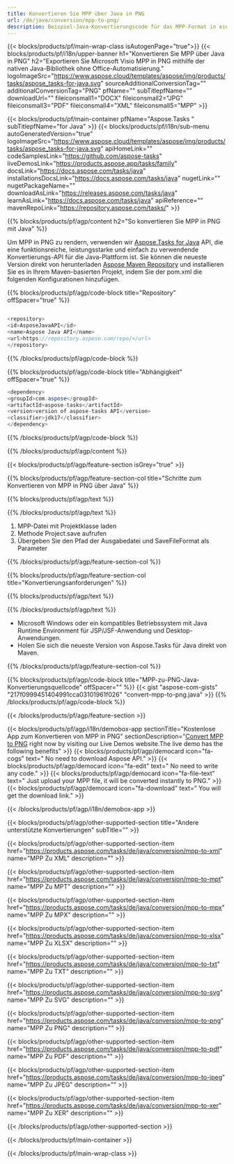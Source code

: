 ```yaml
---
title: Konvertieren Sie MPP über Java in PNG 
url: /de/java/conversion/mpp-to-png/ 
description: Beispiel-Java-Konvertierungscode für das MPP-Format in eine PNG-Datei. Verwenden Sie diesen Beispielcode, um MPP in PNG in jeder Web- oder Desktop-Java-basierten Anwendung zu konvertieren.
---
```


{{< blocks/products/pf/main-wrap-class isAutogenPage="true">}}
{{< blocks/products/pf/i18n/upper-banner h1="Konvertieren Sie MPP über Java in PNG" h2="Exportieren Sie Microsoft Visio MPP in PNG mithilfe der nativen Java-Bibliothek ohne Office-Automatisierung." logoImageSrc="https://www.aspose.cloud/templates/aspose/img/products/tasks/aspose_tasks-for-java.svg" sourceAdditionalConversionTag="" additionalConversionTag="PNG" pfName="" subTitlepfName="" downloadUrl="" fileiconsmall1="DOCX" fileiconsmall2="JPG" fileiconsmall3="PDF" fileiconsmall4="XML" fileiconsmall5="MPP" >}}

{{< blocks/products/pf/main-container pfName="Aspose.Tasks " subTitlepfName="for Java" >}}
{{< blocks/products/pf/i18n/sub-menu autoGeneratedVersion="true" logoImageSrc="https://www.aspose.cloud/templates/aspose/img/products/tasks/aspose_tasks-for-java.svg" apiHomeLink="" codeSamplesLink="https://github.com/aspose-tasks" liveDemosLink="https://products.aspose.app/tasks/family" docsLink="https://docs.aspose.com/tasks/java" installationsDocsLink="https://docs.aspose.com/tasks/java" nugetLink="" nugetPackageName="" downloadAsLink="https://releases.aspose.com/tasks/java" learnAsLink="https://docs.aspose.com/tasks/java" apiReference="" mavenRepoLink="https://repository.aspose.com/tasks/" >}}

{{% blocks/products/pf/agp/content h2="So konvertieren Sie MPP in PNG mit Java" %}}

Um MPP in PNG zu rendern, verwenden wir
 [Aspose.Tasks for Java](https://products.aspose.com/tasks/java)
 API, die eine funktionsreiche, leistungsstarke und einfach zu verwendende Konvertierungs-API für die Java-Plattform ist. Sie können die neueste Version direkt von herunterladen
 [Aspose Maven Repository](https://repository.aspose.com/tasks/)
 und installieren Sie es in Ihrem Maven-basierten Projekt, indem Sie der pom.xml die folgenden Konfigurationen hinzufügen.

{{% blocks/products/pf/agp/code-block title="Repository" offSpacer="true" %}}

```cs

<repository>
<id>AsposeJavaAPI</id>
<name>Aspose Java API</name>
<url>https://repository.aspose.com/repo/</url>
</repository>

```

{{% /blocks/products/pf/agp/code-block %}}

{{% blocks/products/pf/agp/code-block title="Abhängigkeit" offSpacer="true" %}}

```cs
<dependency>
<groupId>com.aspose</groupId>
<artifactId>aspose-tasks</artifactId>
<version>version of aspose-tasks API</version>
<classifier>jdk17</classifier>
</dependency>

```

{{% /blocks/products/pf/agp/code-block %}}

{{% /blocks/products/pf/agp/content %}}

{{< blocks/products/pf/agp/feature-section isGrey="true" >}}

{{% blocks/products/pf/agp/feature-section-col title="Schritte zum Konvertieren von MPP in PNG über Java" %}}

{{% blocks/products/pf/agp/text %}}

{{% /blocks/products/pf/agp/text %}}

1. MPP-Datei mit Projektklasse laden
1. Methode Project.save aufrufen
1. Übergeben Sie den Pfad der Ausgabedatei und SaveFileFormat als Parameter

{{% /blocks/products/pf/agp/feature-section-col %}}

{{% blocks/products/pf/agp/feature-section-col title="Konvertierungsanforderungen" %}}

{{% blocks/products/pf/agp/text %}}

{{% /blocks/products/pf/agp/text %}}

- Microsoft Windows oder ein kompatibles Betriebssystem mit Java Runtime Environment für JSP/JSF-Anwendung und Desktop-Anwendungen.
- Holen Sie sich die neueste Version von Aspose.Tasks für Java direkt von Maven.

{{% /blocks/products/pf/agp/feature-section-col %}}

{{% blocks/products/pf/agp/code-block title="MPP-zu-PNG-Java-Konvertierungsquellcode" offSpacer="" %}}
{{< gist "aspose-com-gists" "217f0999451404991cca03101961f026" "convert-mpp-to-png.java" >}}
{{% /blocks/products/pf/agp/code-block %}}

{{< /blocks/products/pf/agp/feature-section >}}

<!-- aboutfile Starts -->

{{< blocks/products/pf/agp/i18n/demobox-app sectionTitle="Kostenlose App zum Konvertieren von MPP in PNG" sectionDescription="[Convert MPP to PNG](https://products.aspose.app/tasks/conversion/mpp-to-png) right now by visiting our Live Demos website.The live demo has the following benefits" >}}
        {{< blocks/products/pf/agp/democard icon="fa-cogs" text=" No need to download Aspose API." >}}
        {{< blocks/products/pf/agp/democard icon="fa-edit" text=" No need to write any code." >}}
        {{< blocks/products/pf/agp/democard icon="fa-file-text" text=" Just upload your MPP file, it will be converted instantly to PNG." >}}
        {{< blocks/products/pf/agp/democard icon="fa-download" text=" You will get the download link." >}}

{{< /blocks/products/pf/agp/i18n/demobox-app >}}

<!-- aboutfile Ends -->

{{< blocks/products/pf/agp/other-supported-section title="Andere unterstützte Konvertierungen" subTitle="" >}}

{{< blocks/products/pf/agp/other-supported-section-item href="https://products.aspose.com/tasks/de/java/conversion/mpp-to-xml" name="MPP Zu XML" description="" >}}

{{< blocks/products/pf/agp/other-supported-section-item href="https://products.aspose.com/tasks/de/java/conversion/mpp-to-mpt" name="MPP Zu MPT" description="" >}}

{{< blocks/products/pf/agp/other-supported-section-item href="https://products.aspose.com/tasks/de/java/conversion/mpp-to-mpx" name="MPP Zu MPX" description="" >}}

{{< blocks/products/pf/agp/other-supported-section-item href="https://products.aspose.com/tasks/de/java/conversion/mpp-to-xlsx" name="MPP Zu XLSX" description="" >}}

{{< blocks/products/pf/agp/other-supported-section-item href="https://products.aspose.com/tasks/de/java/conversion/mpp-to-txt" name="MPP Zu TXT" description="" >}}

{{< blocks/products/pf/agp/other-supported-section-item href="https://products.aspose.com/tasks/de/java/conversion/mpp-to-svg" name="MPP Zu SVG" description="" >}}

{{< blocks/products/pf/agp/other-supported-section-item href="https://products.aspose.com/tasks/de/java/conversion/mpp-to-png" name="MPP Zu PNG" description="" >}}

{{< blocks/products/pf/agp/other-supported-section-item href="https://products.aspose.com/tasks/de/java/conversion/mpp-to-pdf" name="MPP Zu PDF" description="" >}}

{{< blocks/products/pf/agp/other-supported-section-item href="https://products.aspose.com/tasks/de/java/conversion/mpp-to-jpeg" name="MPP Zu JPEG" description="" >}}

{{< blocks/products/pf/agp/other-supported-section-item href="https://products.aspose.com/tasks/de/java/conversion/mpp-to-xer" name="MPP Zu XER" description="" >}}



{{< /blocks/products/pf/agp/other-supported-section >}}

{{< /blocks/products/pf/main-container >}}
    
{{< /blocks/products/pf/main-wrap-class >}}